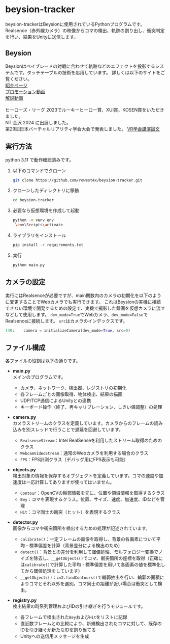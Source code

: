 # beysion-tracker
beysion-trackerはBeysionに使用されているPythonプログラムです。
Realsence（赤外線カメラ）の映像からコマの検出、軌跡の割り出し、衝突判定を行い、結果をUnityに送信します。


## Beysion
Beysionはベイブレードの対戦に合わせて軌跡などのエフェクトを投影するシステムです。タッチテーブルの技術を応用しています。 
詳しくは以下のサイトをご覧ください。<br>
[紹介ページ](https://protopedia.net/prototype/4813)<br>
[プロモーション動画](https://youtu.be/p2AFd2a-vNg?si=FVmgyI9OplT2cY_B)<br>
[解説動画](https://youtu.be/wpbPGy0BBu8?si=w4hq-_JuJQdVVCqS)<br>
<br>
ヒーローズ・リーグ 2023でルーキーヒーロー賞、XUI賞、KOSEN賞をいただきました。
<br>
NT 金沢 2024 に出展しました。
<br>
第29回日本バーチャルリアリティ学会大会で発表しました。
[VR学会講演論文](https://conference.vrsj.org/ac2024/program/doc/2G-10.pdf)


## 実行方法
python 3.11 で動作確認済みです。
1. 以下のコマンドでクローン
    ```bash
    git clone https://github.com/rowest4x/beysion-tracker.git
    ```
1. クローンしたディレクトリに移動
    ```bash
    cd beysion-tracker
    ```
1. 必要なら仮想環境を作成して起動
    ```bash
    python -m venv env
    .\env\Scripts\activate
    ```
1. ライブラリをインストール
    ```bash
    pip install -r requirements.txt
    ```
1. 実行
    ```bash
    python main.py
    ```
    

## カメラの設定
実行にはRealsenceが必要ですが、main関数内のカメラの初期化を以下のように変更することでWebカメラでも実行できます。
これはBeysionの実機に接続できない環境で開発するための設定で、実機で撮影した録画を仮想カメラに流すなどして使用します。
`dev_mode=True`でWebカメラ、`dev_mode=False`でRealsenceに接続します。
`src`はカメラのインデックスです。
```main.py
149:    camera = initializeCamera(dev_mode=True, src=0)
```


## ファイル構成
各ファイルの役割は以下の通りです。
- **main.py**<br>
    メインのプログラムです。
    - カメラ、ネットワーク、検出器、レジストリの初期化
    - 各フレームごとの画像取得、物体検出、結果の描画
    - UDP/TCP通信によるUnityとの連携
    - キーボード操作（終了、再キャリブレーション、しきい値調整）の処理

- **camera.py**<br>
    カメラストリームのクラスを定義しています。カメラからのフレームの読み込みを別スレッドで行うことで遅延を回避しています。
    - `RealsenseStream`：Intel RealSenseを利用したストリーム取得のためのクラス
    - `WebcamVideoStream`：通常のWebカメラを利用する場合のクラス
    - `FPS`：FPS計測クラス（デバッグ用にFPS表示も可能）

- **objects.py**<br>
    検出対象の情報を保存するオブジェクトを定義しています。コマの速度や加速度は一応計算してありますが使ってはいません。
    - `Contour`：OpenCVの輪郭情報を元に、位置や領域情報を取得するクラス
    - `Bey`：コマを表現するクラス。位置、サイズ、速度、加速度、IDなどを管理
    - `Hit`：コマ同士の衝突（ヒット）を表現するクラス
      
- **detector.py**<br>
    画像からコマや衝突箇所を検出するための処理が記述されています。
    - `calibrate()`：一定フレームの画像を取得し、背景の各画素について平均・標準偏差を計算（背景差分による検出のため）
    - `detect()`：背景との差分を利用して閾値処理、モルフォロジー変換でノイズを除去し、`__getObjects()`でコマ、衝突箇所の座標を取得（正確には`calibrate()`で計算した平均・標準偏差を用いて各画素の値を標準化してから閾値処理をしています）
    - `__getObjects()`：`cv2.findContours()`で輪郭抽出を行い、輪郭の面積によりコマとそれ以外を選別。コマ同士の距離が近い場合は衝突として検出。

- **registry.py**<br>
    検出結果の時系列管理およびIDの引き継ぎを行うモジュールです。
    - 各フレームで検出された`Bey`および`Hit`をリストに記録
    - 直近数フレームとの比較により、新規検出されたコマに対して、既存のIDを引き継ぐか新たなIDを割り当てる
    - Unityへの送信用メッセージを生成
